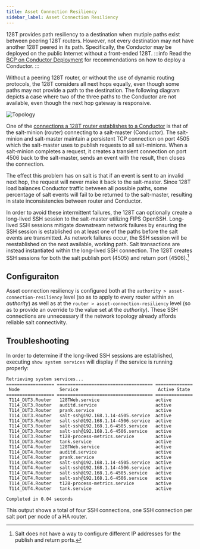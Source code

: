```yaml
---
title: Asset Connection Resiliency
sidebar_label: Asset Connection Resiliency
---
```


128T provides path resiliency to a destination when mutiple paths exist between peering 128T routers. However, not every destination may not have another 128T peered in its path. Specifically, the Conductor may be deployed on the public Internet without a front-ended 128T.
:::info
Read the [BCP on Conductor Deployment](bcp_conductor_deployment.md) for recommendations on how to deploy a Conductor.
:::

Without a peering 128T router, or without the use of dynamic routing protocols, the 128T considers all next hops equally, even though some paths may not provide a path to the destination. The following diagram depicts a case where two of the three paths to the Conductor are not available, even though the next hop gateway is responsive.

![Topology](/img/config_asset_connection_resiliency.png)

One of the [connections a 128T router establishes to a Conductor](concepts_machine_communication.md) is that of the salt-minion (router) connecting to a salt-master (Conductor).  The salt-minion and salt-master maintain a persistent TCP connection on port 4505 which the salt-master uses to publish requests to all salt-minions. When a salt-minion completes a request, it creates a transient connection on port 4506 back to the salt-master, sends an event with the result, then closes the connection.

The effect this problem has on salt is that if an event is sent to an invalid next hop, the request will never make it back to the salt-master. Since 128T load balances Conductor traffic between all possible paths, some percentage of salt events will fail to be returned to the salt-master, resulting in state inconsistencies between router and Conductor.

In order to avoid these intermittent failures, the 128T can optionally create a long-lived SSH session to the salt-master utilizing FIPS OpenSSH. Long-lived SSH sessions mitigate downstream network failures by ensuring the SSH session is established on at least one of the paths before the salt events are transmitted. As network failures occur, the SSH session will be reestablished on the next available, working path. Salt transactions are instead instantiated within the long-lived SSH connection. The 128T creates SSH sessions for both the salt publish port (4505) and return port (4506).[^1]

[^1]: Salt does not have a way to configure different IP addresses for the publish and return ports.


## Configuraiton

Asset connection resiliency is configured both at the `authority > asset-connection-resiliency` level (so as to apply to every router within an _authority_) as well as at the `router > asset-connection-resiliency` level (so as to provide an override to the value set at the _authority_). These SSH connections are unnecessary if the network topology already affords reliable salt connectivity.

## Troubleshooting

In order to determine if the long-lived SSH sessions are established, executing `show system services` will display if the service is running properly:

```
Retrieving system services...
================== ==================================== ==============
 Node               Service                              Active State
================== ==================================== ==============
 T114_DUT3.Router   128TWeb.service                  	active
 T114_DUT3.Router   auditd.service                   	active
 T114_DUT3.Router   prank.service                    	active
 T114_DUT3.Router   salt-ssh@192.168.1.14-4505.service  active
 T114_DUT3.Router   salt-ssh@192.168.1.14-4506.service  active
 T114_DUT3.Router   salt-ssh@192.168.1.6-4505.service	active
 T114_DUT3.Router   salt-ssh@192.168.1.6-4506.service	active
 T114_DUT3.Router   t128-process-metrics.service     	active
 T114_DUT3.Router   tank.service                     	active
 T114_DUT4.Router   128TWeb.service                  	active
 T114_DUT4.Router   auditd.service                   	active
 T114_DUT4.Router   prank.service                    	active
 T114_DUT4.Router   salt-ssh@192.168.1.14-4505.service  active
 T114_DUT4.Router   salt-ssh@192.168.1.14-4506.service  active
 T114_DUT4.Router   salt-ssh@192.168.1.6-4505.service	active
 T114_DUT4.Router   salt-ssh@192.168.1.6-4506.service	active
 T114_DUT4.Router   t128-process-metrics.service     	active
 T114_DUT4.Router   tank.service                     	active

Completed in 0.04 seconds
```

This output shows a total of four SSH connections, one SSH connection per salt port per node of a HA router.